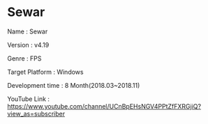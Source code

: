 # Sewar

Name : Sewar

Version : v4.19

Genre : FPS

Target Platform : Windows

Development time : 8 Month(2018.03~2018.11)


YouTube Link : https://www.youtube.com/channel/UCnBpEHsNGV4PPtZfFXRGjiQ?view_as=subscriber


